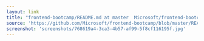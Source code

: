```yaml
---
layout: link
title: "frontend-bootcamp/README.md at master  Microsoft/frontend-bootcamp  GitHub"
source: 'https://github.com/Microsoft/frontend-bootcamp/blob/master/README.md'
screenshot: 'screenshots/768619a4-3ca3-4b57-af99-5f8cf116195f.jpg'
---
```


